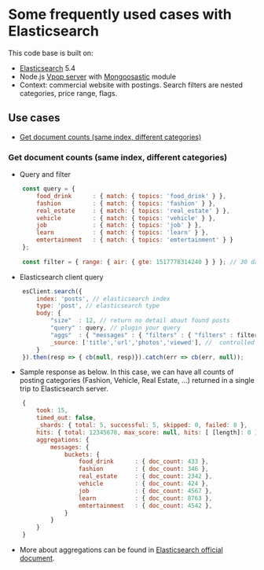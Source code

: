 # Some frequently used cases with Elasticsearch
This code base is built on:
* <a href="https://www.elastic.co/" target="_blank">Elasticsearch</a> 5.4
* Node.js <a href="https://github.com/sonttran/server" target="_blank">Vpop server</a> with <a href="https://www.npmjs.com/package/mongoosastic" target="_blank">Mongoosastic</a> module
* Context: commercial website with postings. Search filters are nested categories, price range, flags.

## Use cases
* [Get document counts (same index, different categories)](#docCount)

### Get document counts (same index, different categories)<a name="docCount"></a>
* Query and filter
```javascript
    const query = { 
        food_drink      : { match: { topics: 'food_drink' } },
        fashion         : { match: { topics: 'fashion' } },
        real_estate     : { match: { topics: 'real_estate' } },
        vehicle         : { match: { topics: 'vehicle' } },
        job             : { match: { topics: 'job' } },
        learn           : { match: { topics: 'learn' } },
        emtertainment   : { match: { topics: 'emtertainment' } }
    };
    
    const filter = { range: { air: { gte: 1517778314240 } } }; // 30 days back from now
```
* Elasticsearch client query
```javascript
    esClient.search({
        index: 'posts', // elasticsearch index
        type: 'post', // elasticsearch type
        body: {
            "size"  : 12, // return no detail about found posts
            "query" : query, // plugin your query
            "aggs"  : { "messages" : { "filters" : { "filters" : filters }} }, // plugin your filter
            _source: ['title','url','photos','viewed'], //  controlled returned fields
        }
    }).then(resp => { cb(null, resp)}).catch(err => cb(err, null));
```
* Sample response as below. In this case, we can have all counts of posting categories (Fashion, Vehicle, Real Estate, ...) returned in a single trip to Elasticsearch server.
```javascript
    { 
        took: 15,
        timed_out: false,
        _shards: { total: 5, successful: 5, skipped: 0, failed: 0 },
        hits: { total: 12345678, max_score: null, hits: [ [length]: 0 ] },
        aggregations: { 
            messages: { 
                buckets: { 
                    food_drink      : { doc_count: 433 },
                    fashion         : { doc_count: 346 },
                    real_estate     : { doc_count: 2342 },
                    vehicle         : { doc_count: 424 },
                    job             : { doc_count: 4567 },
                    learn           : { doc_count: 8763 },
                    emtertainment   : { doc_count: 4542 },
                }
            }
        }
    }
```
* More  about aggregations can be found in <a href="https://www.elastic.co/guide/en/elasticsearch/reference/5.5/search-aggregations.html" target="_blank">Elasticsearch official document</a>.